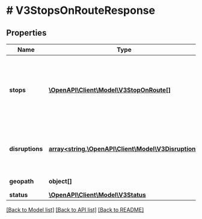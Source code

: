 # # V3StopsOnRouteResponse

## Properties

Name | Type | Description | Notes
------------ | ------------- | ------------- | -------------
**stops** | [**\OpenAPI\Client\Model\V3StopOnRoute[]**](V3StopOnRoute.md) | Train stations, tram stops, bus stops, regional coach stops or Night Bus stops | [optional]
**disruptions** | [**array<string,\OpenAPI\Client\Model\V3Disruption>**](V3Disruption.md) | Disruption information applicable to relevant routes or stops | [optional]
**geopath** | **object[]** | GeoPath for the route | [optional]
**status** | [**\OpenAPI\Client\Model\V3Status**](V3Status.md) |  | [optional]

[[Back to Model list]](../../README.md#models) [[Back to API list]](../../README.md#endpoints) [[Back to README]](../../README.md)
